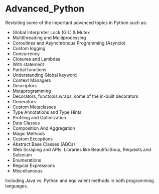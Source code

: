 # Advanced_Python
Revisiting some of the important advanced topics in Python such as:
* Global Interpreter Lock (GIL) & Mutex
* Multithreading and Multiprocessing
* Coroutines and Asynchronous Programming (Asyncio)
* Custom logging
* Concurrency
* Closures and Lambdas
* With statement
* Partial functions
* Understanding Global keyword
* Context Managers
* Descriptors
* Metaprogramming
* Decorators, functools.wraps, some of the in-built decorators
* Generators
* Custom Metaclasses
* Type Annotations and Type Hints
* Profiling and Optimization
* Data Classes
* Composition And Aggregation
* Magic Methods
* Custom Exceptions
* Abstract Base Classes (ABCs)
* Web Scraping and APIs: Libraries like BeautifulSoup, Requests and Selenium
* Enumerations
* Regular Expressions
* Miscellaneous

Including Java vs. Python and equivalent methods in both programming languages.
